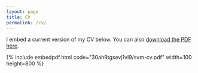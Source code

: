 ```yaml
---
layout: page
title: CV
permalink: /cv/
---
```


I embed a current version of my CV below. You can also [download the PDF here](https://www.dropbox.com/preview/CV.pdf?context=browse&role=personal).

{% include embedpdf.html code="30ah9tgxevj1vl9/svm-cv.pdf" width=100 height=800 %}

